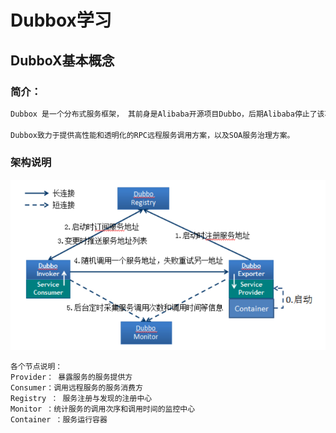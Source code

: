 # Dubbox学习

## DubboX基本概念

### 简介：

```markdown
Dubbox 是一个分布式服务框架， 其前身是Alibaba开源项目Dubbo，后期Alibaba停止了该项目维护，当当网便在Dubbo的基础上进行优化，并继续进行维护

Dubbox致力于提供高性能和透明化的RPC远程服务调用方案，以及SOA服务治理方案。
```

### 架构说明

![1560082737107](1560082737107.png)

```
各个节点说明：
Provider： 暴露服务的服务提供方
Consumer：调用远程服务的服务消费方
Registry ： 服务注册与发现的注册中心
Monitor ：统计服务的调用次序和调用时间的监控中心
Container ：服务运行容器
```

